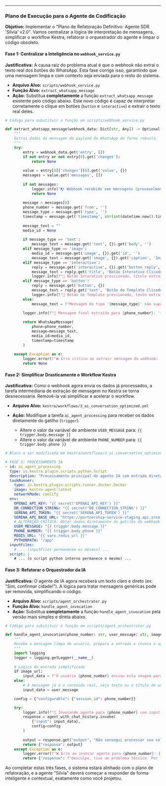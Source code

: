 -----

### **Plano de Execução para o Agente de Codificação**

**Objetivo:** Implementar o "Plano de Refatoração Definitivo: Agente SDR 'Sílvia' v2.0". Vamos centralizar a lógica de interpretação de mensagens, simplificar o workflow Kestra, refatorar o orquestrador do agente e limpar o código obsoleto.

#### **Fase 1: Centralizar a Inteligência no `webhook_service.py`**

**Justificativa:** A causa raiz do problema atual é que o webhook não extrai o texto real dos botões do WhatsApp. Esta fase corrige isso, garantindo que uma mensagem limpa e com contexto seja enviada para o resto do sistema.

  * **Arquivo Alvo:** `scripts/webhook_service.py`
  * **Função Alvo:** `extract_whatsapp_message`
  * **Ação:** Substitua **completamente** a função `extract_whatsapp_message` existente pelo código abaixo. Este novo código é capaz de interpretar corretamente o clique em botões (`button` e `interactive`) e extrair o texto real deles.

<!-- end list -->

```python
# Código para substituir a função em scripts/webhook_service.py

def extract_whatsapp_message(webhook_data: Dict[str, Any]) -> Optional[WhatsAppMessage]:
    """
    Extrai dados da mensagem do payload do WhatsApp de forma robusta.
    """
    try:
        entry = webhook_data.get('entry', [])
        if not entry or not entry[0].get('changes'):
            return None
            
        value = entry[0]['changes'][0].get('value', {})
        messages = value.get('messages', [])
        
        if not messages:
            logger.info("📭 Webhook recebido sem mensagens (provavelmente um status de entrega)")
            return None
            
        message = messages[0]
        phone_number = message.get('from', '')
        message_type = message.get('type', '')
        timestamp = message.get('timestamp', str(int(datetime.now().timestamp())))
        
        message_text = ""
        media_id = None
        
        if message_type == 'text':
            message_text = message.get('text', {}).get('body', '')
        elif message_type == 'image':
            media_id = message.get('image', {}).get('id', '')
            message_text = message.get('image', {}).get('caption', 'Imagem enviada')
        elif message_type == 'interactive':
            reply = message.get('interactive', {}).get('button_reply', {})
            message_text = reply.get('title', 'Botão Interativo Clicado')
            logger.info(f"🔘 Botão Interativo pressionado, título extraído: '{message_text}'")
        elif message_type == 'button':
            reply = message.get('button', {})
            message_text = reply.get('text', 'Botão de Template Clicado')
            logger.info(f"🔘 Botão de Template pressionado, texto extraído: '{message_text}'")
        else:
            message_text = f"Mensagem do tipo '{message_type}' não suportado recebida"

        logger.info(f"📱 Mensagem final extraída para {phone_number}: '{message_text[:100]}'")
        
        return WhatsAppMessage(
            phone=phone_number,
            message=message_text,
            media_id=media_id,
            timestamp=timestamp
        )
        
    except Exception as e:
        logger.error(f"❌ Erro crítico ao extrair mensagem do webhook: {str(e)}")
        return None
```

#### **Fase 2: Simplificar Drasticamente o Workflow Kestra**

**Justificativa:** Como o webhook agora envia os dados já processados, a tarefa intermediária de extração de mensagem no Kestra se torna desnecessária. Removê-la vai simplificar e acelerar o workflow.

  * **Arquivo Alvo:** `kestra/workflows/3_ai_conversation_optimized.yml`

  * **Ação:** Modifique a tarefa `ai_agent_processing` para receber os dados diretamente do gatilho (`trigger`).

      * Altere o valor da variável de ambiente `USER_MESSAGE` para: `{{ trigger.body.message }}`
      * Altere o valor da variável de ambiente `PHONE_NUMBER` para: `{{ trigger.body.phone }}`

<!-- end list -->

```yaml
# Bloco a ser modificado em kestra/workflows/3_ai_conversation_optimized.yml

# FASE 3: PROCESSAMENTO IA
- id: ai_agent_processing
  type: io.kestra.plugin.scripts.python.Script
  description: "Processamento principal do agente IA com entrada direta do webhook"
  taskRunner:
    type: io.kestra.plugin.scripts.runner.docker.Docker
    image: kestra-agent:latest
    networkMode: coolify
  env:
    OPENAI_API_KEY: "{{ secret('OPENAI_API_KEY') }}"
    DB_CONNECTION_STRING: "{{ secret('DB_CONNECTION_STRING') }}"
    SERENA_API_TOKEN: "{{ secret('SERENA_API_TOKEN') }}"
    SERENA_API_BASE_URL: "https://partnership-service-staging.api.srna.co"
    # ALTERAÇÃO CRÍTICA: Obter dados diretamente do gatilho do webhook
    USER_MESSAGE: "{{ trigger.body.message }}"
    PHONE_NUMBER: "{{ trigger.body.phone }}"
    REDIS_URL: "{{ vars.redis_url }}"
    PYTHONPATH: "/app"
  inputFiles:
    # ... (inputFiles permanecem os mesmos) ...
  script: |
    # ... (o script python interno permanece o mesmo) ...
```

#### **Fase 3: Refatorar o Orquestrador da IA**

**Justificativa:** O agente de IA agora receberá um texto claro e direto (ex: "Sim, confirmar cidade\!"). A lógica para tratar mensagens genéricas pode ser removida, simplificando o código.

  * **Arquivo Alvo:** `scripts/agent_orchestrator.py`
  * **Função Alvo:** `handle_agent_invocation`
  * **Ação:** Substitua **completamente** a função `handle_agent_invocation` pela versão mais simples e direta abaixo.

<!-- end list -->

```python
# Código para substituir a função em scripts/agent_orchestrator.py

def handle_agent_invocation(phone_number: str, user_message: str, image_url: str | None = None):
    """
    Recebe a mensagem limpa do usuário, prepara a entrada e invoca o agente com memória.
    """
    import logging
    logger = logging.getLogger(__name__)
    
    # Lógica de entrada simplificada
    if image_url:
        input_data = f"O usuário {phone_number} enviou esta imagem para análise: {image_url}. Mensagem adicional: {user_message}"
    else:
        # A mensagem já é o conteúdo real, seja texto ou o título de um botão.
        input_data = user_message

    config = {"configurable": {"session_id": phone_number}}

    try:
        logger.info(f"🤖 Invocando agente para {phone_number} com input: '{input_data[:100]}...'")
        response = agent_with_chat_history.invoke(
            {"input": input_data},
            config=config
        )
        
        output = response.get("output", "Não consegui processar sua solicitação.")
        return {"response": output}
    except Exception as e:
        logger.error(f"❌ Erro ao invocar agente para {phone_number}: {str(e)}")
        return {"response": f"Desculpe, tive um problema técnico. Por favor, tente novamente. Erro: {str(e)}"}
```

Ao completar estas três fases, o sistema estará alinhado com o plano de refatoração, e a agente "Sílvia" deverá começar a responder de forma inteligente e contextual, exatamente como você projetou.
